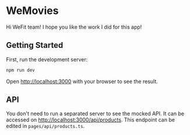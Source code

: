 # WeMovies

Hi WeFit team! I hope you like the work I did for this app!

## Getting Started

First, run the development server:

```bash
npm run dev
```

Open [http://localhost:3000](http://localhost:3000) with your browser to see the result.

## API

You don't need to run a separated server to see the mocked API. It can be accessed on [http://localhost:3000/api/products](http://localhost:3000/api/products). This endpoint can be edited in `pages/api/products.ts`.
